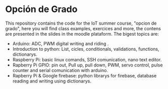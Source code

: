 # Opción de Grado

This repository contains the code for the IoT summer course, "opcion de grado",  here you will find class examples, exercices and more,
the contens are presented in the slides in the moodle plataform. The bigest topics are:

* Arduino: ADC, PWM digital writing and riding .
* Introduction to python: List, cicles, conditionals, validations, functions, dictionarys.
* Raspberry Pi: basic linux comands, SSH comunication, nano text editor.
* Rapberry Pi GPIO: pin out, Pull up, pull down, PWM, servo control, pulse counter and serial comunication with arduino.
* Rapberry Pi & Google firebase: python librarys for firebase, database reading and writing using dictionarys.
